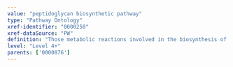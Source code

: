 ```yaml
---
value: "peptidoglycan biosynthetic pathway"
type: "Pathway Ontology"
xref-identifier: "0000250"
xref-dataSource: "PW"
definition: "Those metabolic reactions involved in the biosynthesis of peptidoglycan - a high molecular weight polymer that forms the tough, rigid structure of bacterial cell walls. It is made up of three parts: (1) a backbone, composed of alternating N-acetylglucosamine and N-acetylmuramic acid; (2) a set of identical tetrapeptide side-chains attached to N-acetylmuramic acid; and (3) a set of identical peptide cross-bridges. The backbone is the same in all bacterial species; however, the tetrapeptide side-chains and the peptide cross-bridges vary from species to species."
level: "Level 4+"
parents: ['0000876']
---
```

